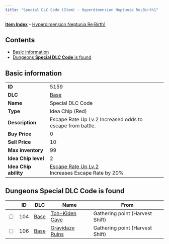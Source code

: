 ```yaml
---
title: "Special DLC Code (Item) - Hyperdimension Neptunia Re;Birth1"
---
```


[**Item Index**](/neptunia/rb1/item/index.html) - [Hyperdimension Neptunia Re;Birth1](/neptunia/rb1)

## Contents

- [Basic information](#basic-information)
- [Dungeons **Special DLC Code** is found](#dungeons-special-dlc-code-is-found)

## Basic information

|   |   |
| -- | -- |
| **ID** | 5159 |
| **DLC** | [Base](/neptunia/rb1/dlc/1-base.html) |
| **Name** | Special DLC Code |
| **Type** | Idea Chip (Red) |
| **Description** | Escape Rate Up Lv.2 Increased odds to escape from battle. |
| **Buy Price** | 0 |
| **Sell Price** | 10 |
| **Max inventory** | 99 |
| **Idea Chip level** | 2 |
| **Idea Chip ability** | [Escape Rate Up Lv.2](/neptunia/rb1/ability/1-9658-escape-rate-up-lv-2.html)<br />Increases Escape Rate by 20% |

## Dungeons **Special DLC Code** is found

|    | ID | DLC | Name | From |
| -- | -- | --- | ---- | ---- |
| <input type="checkbox" id="rb1-dungeon-1-104" class="trackbox" /> | 104 | [Base](/neptunia/rb1/dlc/1-base.html) | [Toh-Kiden Cave](/neptunia/rb1/dungeon/1-104-toh-kiden-cave.html) | Gathering point (Harvest Shift) |
| <input type="checkbox" id="rb1-dungeon-1-106" class="trackbox" /> | 106 | [Base](/neptunia/rb1/dlc/1-base.html) | [Gravidaze Ruins](/neptunia/rb1/dungeon/1-106-gravidaze-ruins.html) | Gathering point (Harvest Shift) |
